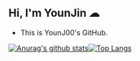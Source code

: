## Hi, I'm YounJin ☁

<ul>
 <li>This is YounJ00's GitHub.
</li>
</ul>

[![Anurag's github stats](https://github-readme-stats.vercel.app/api?username=YounJ00)](https://github.com/anuraghazra/github-readme-stats)[![Top Langs](https://github-readme-stats.vercel.app/api/top-langs/?username=YounJ00&layout=compact)](https://github.com/anuraghazra/github-readme-stats)

<!--
**YounJ00/YounJ00** is a ✨ _special_ ✨ repository because its `README.md` (this file) appears on your GitHub profile.

Here are some ideas to get you started:

- 🔭 I’m currently working on ...
- 🌱 I’m currently learning ...
- 👯 I’m looking to collaborate on ...
- 🤔 I’m looking for help with ...
- 💬 Ask me about ...
- 📫 How to reach me: ...
- 😄 Pronouns: ...
- ⚡ Fun fact: ...
-->
